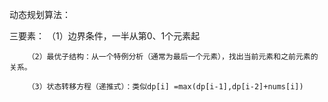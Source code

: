 动态规划算法：  

三要素： （1）边界条件，一半从第0、1个元素起  

        （2）最优子结构：从一个特例分析（通常为最后一个元素），找出当前元素和之前元素的关系。
        
        （3）状态转移方程（递推式）：类似dp[i] =max(dp[i-1],dp[i-2]+nums[i])
        
